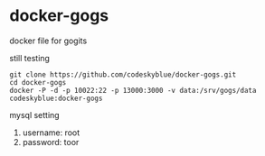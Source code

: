 docker-gogs
===========

docker file for gogits

still testing

```
git clone https://github.com/codeskyblue/docker-gogs.git
cd docker-gogs
docker -P -d -p 10022:22 -p 13000:3000 -v data:/srv/gogs/data codeskyblue:docker-gogs
```

mysql setting

1. username: root
2. password: toor
